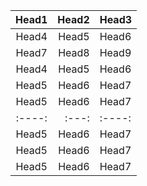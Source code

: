 
| Head1 | Head2 | Head3 |
| :----: | ---: | ---- |
| Head4 | Head5 | Head6 |
| Head7 | Head8 | Head9 |
| Head4 | Head5 | Head6 |
| Head5 | Head6 | Head7 |
| Head5 | Head6 | Head7 |
| :----: | :---: | :----: |
| Head5 | Head6 | Head7 |
| Head5 | Head6 | Head7 |
| Head5 | Head6 | Head7 |

